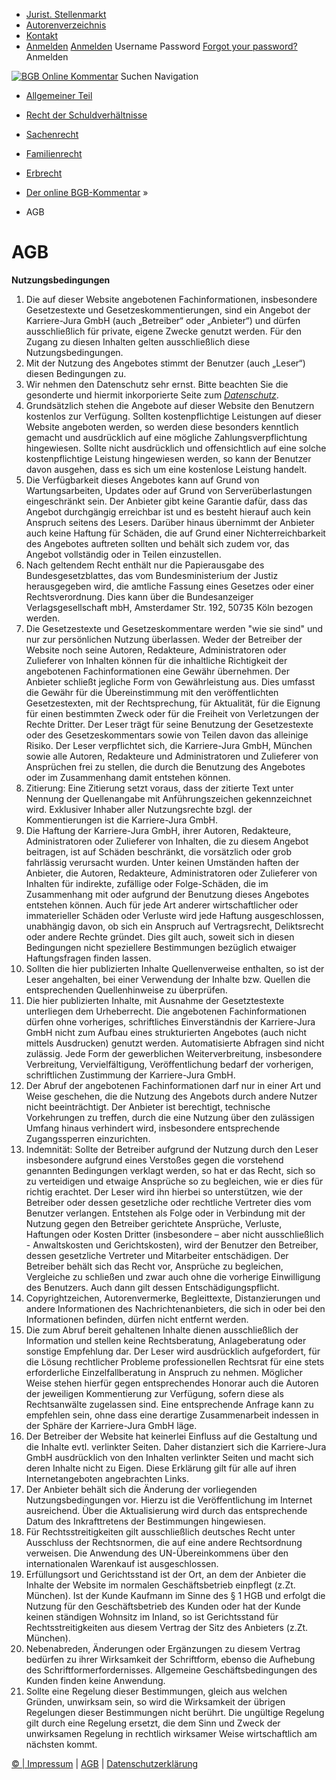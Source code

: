   * [Jurist. Stellenmarkt](https://bgb.kommentar.de/</job-board> "Jurist. Stellenmarkt")
  * [Autorenverzeichnis](https://bgb.kommentar.de/</Autorenverzeichnis> "Autorenverzeichnis")
  * [Kontakt](https://bgb.kommentar.de/</Kontakt>)
  * [Anmelden](https://bgb.kommentar.de/<#login> "show login form") [Anmelden](https://bgb.kommentar.de/<#> "hide login form") Username Password
[Forgot your password?](https://bgb.kommentar.de/</user/forgotpassword>) Anmelden 


[![BGB Online Kommentar](https://bgb.kommentar.de/extension/bgb/design/bgb/images/logo.png)](https://bgb.kommentar.de/</> "BGB Online Kommentar")
Suchen
Navigation
  * [Allgemeiner Teil](https://bgb.kommentar.de/</Buch-1>)
  * [Recht der Schuldverhältnisse](https://bgb.kommentar.de/</Buch-2>)
  * [Sachenrecht](https://bgb.kommentar.de/</Buch-3>)
  * [Familienrecht](https://bgb.kommentar.de/</Buch-4>)
  * [Erbrecht](https://bgb.kommentar.de/</Buch-5>)


  * [Der online BGB-Kommentar](https://bgb.kommentar.de/</>) »
  * AGB 


# AGB
**Nutzungsbedingungen**
  1. Die auf dieser Website angebotenen Fachinformationen, insbesondere Gesetzestexte und Gesetzeskommentierungen, sind ein Angebot der Karriere-Jura GmbH (auch „Betreiber“ oder „Anbieter“) und dürfen ausschließlich für private, eigene Zwecke genutzt werden. Für den Zugang zu diesen Inhalten gelten ausschließlich diese Nutzungsbedingungen.
  2. Mit der Nutzung des Angebotes stimmt der Benutzer (auch „Leser“) diesen Bedingungen zu.
  3. Wir nehmen den Datenschutz sehr ernst. Bitte beachten Sie die gesonderte und hiermit inkorporierte Seite zum  _[Datenschutz](https://bgb.kommentar.de/</Datenschutzerklaerung>)_.
  4. Grundsätzlich stehen die Angebote auf dieser Website den Benutzern kostenlos zur Verfügung. Sollten kostenpflichtige Leistungen auf dieser Website angeboten werden, so werden diese besonders kenntlich gemacht und ausdrücklich auf eine mögliche Zahlungsverpflichtung hingewiesen. Sollte nicht ausdrücklich und offensichtlich auf eine solche kostenpflichtige Leistung hingewiesen werden, so kann der Benutzer davon ausgehen, dass es sich um eine kostenlose Leistung handelt.
  5. Die Verfügbarkeit dieses Angebotes kann auf Grund von Wartungsarbeiten, Updates oder auf Grund von Serverüberlastungen eingeschränkt sein. Der Anbieter gibt keine Garantie dafür, dass das Angebot durchgängig erreichbar ist und es besteht hierauf auch kein Anspruch seitens des Lesers. Darüber hinaus übernimmt der Anbieter auch keine Haftung für Schäden, die auf Grund einer Nichterreichbarkeit des Angebotes auftreten sollten und behält sich zudem vor, das Angebot vollständig oder in Teilen einzustellen.
  6. Nach geltendem Recht enthält nur die Papierausgabe des Bundesgesetzblattes, das vom Bundesministerium der Justiz herausgegeben wird, die amtliche Fassung eines Gesetzes oder einer Rechtsverordnung. Dies kann über die Bundesanzeiger Verlagsgesellschaft mbH, Amsterdamer Str. 192, 50735 Köln bezogen werden.
  7. Die Gesetzestexte und Gesetzeskommentare werden "wie sie sind" und nur zur persönlichen Nutzung überlassen. Weder der Betreiber der Website noch seine Autoren, Redakteure, Administratoren oder Zulieferer von Inhalten können für die inhaltliche Richtigkeit der angebotenen Fachinformationen eine Gewähr übernehmen. Der Anbieter schließt jegliche Form von Gewährleistung aus. Dies umfasst die Gewähr für die Übereinstimmung mit den veröffentlichten Gesetzestexten, mit der Rechtsprechung, für Aktualität, für die Eignung für einen bestimmten Zweck oder für die Freiheit von Verletzungen der Rechte Dritter. Der Leser trägt für seine Benutzung der Gesetzestexte oder des Gesetzeskommentars sowie von Teilen davon das alleinige Risiko. Der Leser verpflichtet sich, die Karriere-Jura GmbH, München sowie alle Autoren, Redakteure und Administratoren und Zulieferer von Ansprüchen frei zu stellen, die durch die Benutzung des Angebotes oder im Zusammenhang damit entstehen können.
  8. Zitierung: Eine Zitierung setzt voraus, dass der zitierte Text unter Nennung der Quellenangabe mit Anführungszeichen gekennzeichnet wird. Exklusiver Inhaber aller Nutzungsrechte bzgl. der Kommentierungen ist die Karriere-Jura GmbH.
  9. Die Haftung der Karriere-Jura GmbH, ihrer Autoren, Redakteure, Administratoren oder Zulieferer von Inhalten, die zu diesem Angebot beitragen, ist auf Schäden beschränkt, die vorsätzlich oder grob fahrlässig verursacht wurden. Unter keinen Umständen haften der Anbieter, die Autoren, Redakteure, Administratoren oder Zulieferer von Inhalten für indirekte, zufällige oder Folge-Schäden, die im Zusammenhang mit oder aufgrund der Benutzung dieses Angebotes entstehen können. Auch für jede Art anderer wirtschaftlicher oder immaterieller Schäden oder Verluste wird jede Haftung ausgeschlossen, unabhängig davon, ob sich ein Anspruch auf Vertragsrecht, Deliktsrecht oder andere Rechte gründet. Dies gilt auch, soweit sich in diesen Bedingungen nicht speziellere Bestimmungen bezüglich etwaiger Haftungsfragen finden lassen.
  10. Sollten die hier publizierten Inhalte Quellenverweise enthalten, so ist der Leser angehalten, bei einer Verwendung der Inhalte bzw. Quellen die entsprechenden Quellenhinweise zu überprüfen.
  11. Die hier publizierten Inhalte, mit Ausnahme der Gesetztestexte unterliegen dem Urheberrecht. Die angebotenen Fachinformationen dürfen ohne vorheriges, schriftliches Einverständnis der Karriere-Jura GmbH nicht zum Aufbau eines strukturierten Angebotes (auch nicht mittels Ausdrucken) genutzt werden. Automatisierte Abfragen sind nicht zulässig. Jede Form der gewerblichen Weiterverbreitung, insbesondere Verbreitung, Vervielfältigung, Veröffentlichung bedarf der vorherigen, schriftlichen Zustimmung der Karriere-Jura GmbH.
  12. Der Abruf der angebotenen Fachinformationen darf nur in einer Art und Weise geschehen, die die Nutzung des Angebots durch andere Nutzer nicht beeinträchtigt. Der Anbieter ist berechtigt, technische Vorkehrungen zu treffen, durch die eine Nutzung über den zulässigen Umfang hinaus verhindert wird, insbesondere entsprechende Zugangssperren einzurichten.
  13. Indemnität: Sollte der Betreiber aufgrund der Nutzung durch den Leser insbesondere aufgrund eines Verstoßes gegen die vorstehend genannten Bedingungen verklagt werden, so hat er das Recht, sich so zu verteidigen und etwaige Ansprüche so zu begleichen, wie er dies für richtig erachtet. Der Leser wird ihn hierbei so unterstützen, wie der Betreiber oder dessen gesetzliche oder rechtliche Vertreter dies vom Benutzer verlangen. Entstehen als Folge oder in Verbindung mit der Nutzung gegen den Betreiber gerichtete Ansprüche, Verluste, Haftungen oder Kosten Dritter (insbesondere – aber nicht ausschließlich - Anwaltskosten und Gerichtskosten), wird der Benutzer den Betreiber, dessen gesetzliche Vertreter und Mitarbeiter entschädigen. Der Betreiber behält sich das Recht vor, Ansprüche zu begleichen, Vergleiche zu schließen und zwar auch ohne die vorherige Einwilligung des Benutzers. Auch dann gilt dessen Entschädigungspflicht.
  14. Copyrightzeichen, Autorenvermerke, Begleittexte, Distanzierungen und andere Informationen des Nachrichtenanbieters, die sich in oder bei den Informationen befinden, dürfen nicht entfernt werden.
  15. Die zum Abruf bereit gehaltenen Inhalte dienen ausschließlich der Information und stellen keine Rechtsberatung, Anlageberatung oder sonstige Empfehlung dar. Der Leser wird ausdrücklich aufgefordert, für die Lösung rechtlicher Probleme professionellen Rechtsrat für eine stets erforderliche Einzelfallberatung in Anspruch zu nehmen. Möglicher Weise stehen hierfür gegen entsprechendes Honorar auch die Autoren der jeweiligen Kommentierung zur Verfügung, sofern diese als Rechtsanwälte zugelassen sind. Eine entsprechende Anfrage kann zu empfehlen sein, ohne dass eine derartige Zusammenarbeit indessen in der Sphäre der Karriere-Jura GmbH läge.
  16. Der Betreiber der Website hat keinerlei Einfluss auf die Gestaltung und die Inhalte evtl. verlinkter Seiten. Daher distanziert sich die Karriere-Jura GmbH ausdrücklich von den Inhalten verlinkter Seiten und macht sich deren Inhalte nicht zu Eigen. Diese Erklärung gilt für alle auf ihren Internetangeboten angebrachten Links.
  17. Der Anbieter behält sich die Änderung der vorliegenden Nutzungsbedingungen vor. Hierzu ist die Veröffentlichung im Internet ausreichend. Über die Aktualisierung wird durch das entsprechende Datum des Inkrafttretens der Bestimmungen hingewiesen.
  18. Für Rechtsstreitigkeiten gilt ausschließlich deutsches Recht unter Ausschluss der Rechtsnormen, die auf eine andere Rechtsordnung verweisen. Die Anwendung des UN-Übereinkommens über den internationalen Warenkauf ist ausgeschlossen.
  19. Erfüllungsort und Gerichtsstand ist der Ort, an dem der Anbieter die Inhalte der Website im normalen Geschäftsbetrieb einpflegt (z.Zt. München). Ist der Kunde Kaufmann im Sinne des § 1 HGB und erfolgt die Nutzung für den Geschäftsbetrieb des Kunden oder hat der Kunde keinen ständigen Wohnsitz im Inland, so ist Gerichtsstand für Rechtsstreitigkeiten aus diesem Vertrag der Sitz des Anbieters (z.Zt. München).
  20. Nebenabreden, Änderungen oder Ergänzungen zu diesem Vertrag bedürfen zu ihrer Wirksamkeit der Schriftform, ebenso die Aufhebung des Schriftformerfordernisses. Allgemeine Geschäftsbedingungen des Kunden finden keine Anwendung.
  21. Sollte eine Regelung dieser Bestimmungen, gleich aus welchen Gründen, unwirksam sein, so wird die Wirksamkeit der übrigen Regelungen dieser Bestimmungen nicht berührt. Die ungültige Regelung gilt durch eine Regelung ersetzt, die dem Sinn und Zweck der unwirksamen Regelung in rechtlich wirksamer Weise wirtschaftlich am nächsten kommt.


[© | Impressum](https://bgb.kommentar.de/</Kontakt>) | [AGB](https://bgb.kommentar.de/</AGB>) | [Datenschutzerklärung](https://bgb.kommentar.de/</Datenschutzerklaerung-fuer-Leser>)
